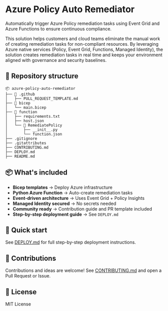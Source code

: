# Azure Policy Auto Remediator

Automatically trigger Azure Policy remediation tasks using Event Grid and Azure Functions to ensure continuous compliance.

This solution helps customers and cloud teams eliminate the manual work of creating remediation tasks for non-compliant resources.
By leveraging Azure native services (Policy, Event Grid, Functions, Managed Identity), the solution creates remediation tasks in real time and keeps your environment aligned with governance and security baselines.

## 📂 Repository structure
```
📦 azure-policy-auto-remediator
├── 📁 .github
│   ├── PULL_REQUEST_TEMPLATE.md
├── 📁 bicep
│   └── main.bicep
├── 📁 function
│   ├── requirements.txt
│   ├── host.json
│   └── 📁 RemediatePolicy
│       ├── __init__.py
│       └── function.json
├── .gitignore
├── .gitattributes
├── CONTRIBUTING.md
├── DEPLOY.md
├── README.md
```
## 📦 What's included

- **Bicep templates** → Deploy Azure infrastructure
- **Python Azure Function** → Auto-create remediation tasks
- **Event-driven architecture** → Uses Event Grid + Policy Insights
- **Managed Identity secured** → No secrets needed
- **Community ready** → Contribution guide and PR template included
- **Step-by-step deployment guide** → See `DEPLOY.md`

## 🚀 Quick start

See [DEPLOY.md](./DEPLOY.md) for full step-by-step deployment instructions.

## 📢 Contributions

Contributions and ideas are welcome!
See [CONTRIBUTING.md](./CONTRIBUTING.md) and open a Pull Request or Issue.

## 📄 License

MIT License
